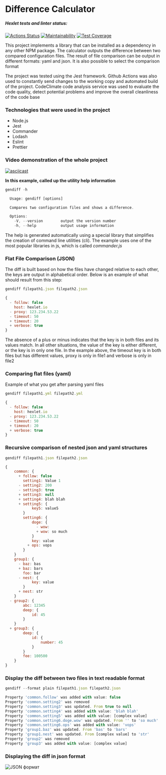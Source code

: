 # Difference Calculator

##### Hexlet tests and linter status:
[![Actions Status](https://github.com/DimaKichigin/frontend-project-lvl2/workflows/hexlet-check/badge.svg)](https://github.com/DimaKichigin/frontend-project-lvl2/actions)
[![Maintainability](https://api.codeclimate.com/v1/badges/a99a88d28ad37a79dbf6/maintainability)](https://codeclimate.com/github/codeclimate/codeclimate/maintainability)
[![Test Coverage](https://api.codeclimate.com/v1/badges/a99a88d28ad37a79dbf6/test_coverage)](https://codeclimate.com/github/codeclimate/codeclimate/test_coverage)

This project implements a library that can be installed as a dependency in any other NPM package. The calculator outputs the difference between two compared configuration files. The result of file comparison can be output in different formats: yaml and json. It is also possible to select the comparison format
  
The project was tested using the Jest framework. Github Actions was also used to constantly send changes to the working copy and automated build of the project. CodeClimate code analysis service was used to evaluate the code quality, detect potential problems and improve the overall cleanliness of the code base  

### Technologies that were used in the project

- Node.js
- Jest
- Commander 
- Lodash
- Eslint
- Prettier

### Video demonstration of the whole project

[![asciicast](https://asciinema.org/a/l0jhPJTHqS2MoaxsKfZ0nF3Sy.svg)](https://asciinema.org/a/l0jhPJTHqS2MoaxsKfZ0nF3Sy)

**In this example, called up the utility help information**

````js
gendiff -h

  Usage: gendiff [options]

  Compares two configuration files and shows a difference.

  Options:
    -V, --version        output the version number
    -h, --help           output usage information
````

The help is generated automatically using a special library that simplifies the creation of command line utilities (cli). The example uses one of the most popular libraries in js, which is called *commander.js*

### Flat File Comparison (JSON)

The diff is built based on how the files have changed relative to each other, the keys are output in alphabetical order. Below is an example of what should result from this step:

``` js
gendiff filepath1.json filepath2.json

{
  - follow: false
    host: hexlet.io
  - proxy: 123.234.53.22
  - timeout: 50
  + timeout: 20
  + verbose: true
}

````

The absence of a plus or minus indicates that the key is in both files and its values match. In all other situations, the value of the key is either different, or the key is in only one file. In the example above, the timeout key is in both files but has different values, proxy is only in file1 and verbose is only in file2

### Comparing flat files (yaml)

Example of what you get after parsing yaml files

``` js
gendiff filepath1.yml filepath2.yml

{
  - follow: false
    host: hexlet.io
  - proxy: 123.234.53.22
  - timeout: 50
  + timeout: 20
  + verbose: true
}
```

### Recursive comparison of nested json and yaml structures 

``` js
gendiff filepath1.json filepath2.json

{
    common: {
      + follow: false
        setting1: Value 1
      - setting2: 200
      - setting3: true
      + setting3: null
      + setting4: blah blah
      + setting5: {
            key5: value5
        }
        setting6: {
            doge: {
              - wow: 
              + wow: so much
            }
            key: value
          + ops: vops
        }
    }
    group1: {
      - baz: bas
      + baz: bars
        foo: bar
      - nest: {
            key: value
        }
      + nest: str
    }
  - group2: {
        abc: 12345
        deep: {
            id: 45
        }
    }
  + group3: {
        deep: {
            id: {
                number: 45
            }
        }
        fee: 100500
    }
}
```

### Display the diff between two files in text readable format

``` js
gendiff --format plain filepath1.json filepath2.json

Property 'common.follow' was added with value: false
Property 'common.setting2' was removed
Property 'common.setting3' was updated. From true to null
Property 'common.setting4' was added with value: 'blah blah'
Property 'common.setting5' was added with value: [complex value]
Property 'common.setting6.doge.wow' was updated. From '' to 'so much'
Property 'common.setting6.ops' was added with value: 'vops'
Property 'group1.baz' was updated. From 'bas' to 'bars'
Property 'group1.nest' was updated. From [complex value] to 'str'
Property 'group2' was removed
Property 'group3' was added with value: [complex value]
```

### Displaying the diff in json format


![JSON формат](https://github.com/user-attachments/assets/1cca72eb-e26d-4038-ac9c-356cf9e41354)

